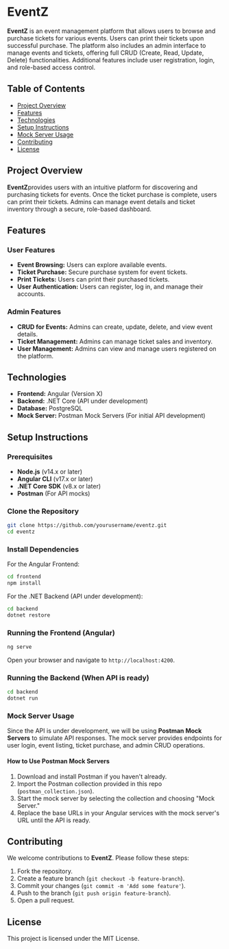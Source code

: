 # EventZ

**EventZ** is an event management platform that allows users to browse and purchase tickets for various events. Users can print their tickets upon successful purchase. The platform also includes an admin interface to manage events and tickets, offering full CRUD (Create, Read, Update, Delete) functionalities. Additional features include user registration, login, and role-based access control.

## Table of Contents

- [Project Overview](#project-overview)
- [Features](#features)
- [Technologies](#technologies)
- [Setup Instructions](#setup-instructions)
- [Mock Server Usage](#mock-server-usage)
- [Contributing](#contributing)
- [License](#license)

## Project Overview

**EventZ**provides users with an intuitive platform for discovering and purchasing tickets for events. Once the ticket purchase is complete, users can print their tickets. Admins can manage event details and ticket inventory through a secure, role-based dashboard.

## Features

### User Features
- **Event Browsing:** Users can explore available events.
- **Ticket Purchase:** Secure purchase system for event tickets.
- **Print Tickets:** Users can print their purchased tickets.
- **User Authentication:** Users can register, log in, and manage their accounts.

### Admin Features
- **CRUD for Events:** Admins can create, update, delete, and view event details.
- **Ticket Management:** Admins can manage ticket sales and inventory.
- **User Management:** Admins can view and manage users registered on the platform.

## Technologies

- **Frontend:** Angular (Version X)
- **Backend:** .NET Core (API under development)
- **Database:** PostgreSQL
- **Mock Server:** Postman Mock Servers (For initial API development)

## Setup Instructions

### Prerequisites

- **Node.js** (v14.x or later)
- **Angular CLI** (v17.x or later)
- **.NET Core SDK** (v8.x or later)
- **Postman** (For API mocks)

### Clone the Repository

```bash
git clone https://github.com/yourusername/eventz.git
cd eventz
```

### Install Dependencies

For the Angular Frontend:

```bash
cd frontend
npm install
```

For the .NET Backend (API under development):

```bash
cd backend
dotnet restore
```

### Running the Frontend (Angular)

```bash
ng serve
```

Open your browser and navigate to `http://localhost:4200`.

### Running the Backend (When API is ready)

```bash
cd backend
dotnet run
```

### Mock Server Usage

Since the API is under development, we will be using **Postman Mock Servers** to simulate API responses. The mock server provides endpoints for user login, event listing, ticket purchase, and admin CRUD operations. 

#### How to Use Postman Mock Servers

1. Download and install Postman if you haven't already.
2. Import the Postman collection provided in this repo (`postman_collection.json`).
3. Start the mock server by selecting the collection and choosing "Mock Server."
4. Replace the base URLs in your Angular services with the mock server's URL until the API is ready.

## Contributing

We welcome contributions to **EventZ**. Please follow these steps:

1. Fork the repository.
2. Create a feature branch (`git checkout -b feature-branch`).
3. Commit your changes (`git commit -m 'Add some feature'`).
4. Push to the branch (`git push origin feature-branch`).
5. Open a pull request.

## License

This project is licensed under the MIT License.
